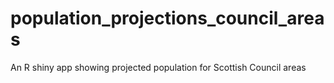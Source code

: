 # population_projections_council_areas
An R shiny app showing projected population for Scottish Council areas
